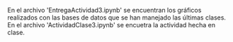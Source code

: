 En el archivo 'EntregaActividad3.ipynb' se encuentran los gráficos realizados con las bases de datos que se han manejado las últimas clases.
En el archivo 'ActividadClase3.ipynb' se encuetra la actividad hecha en clase.
